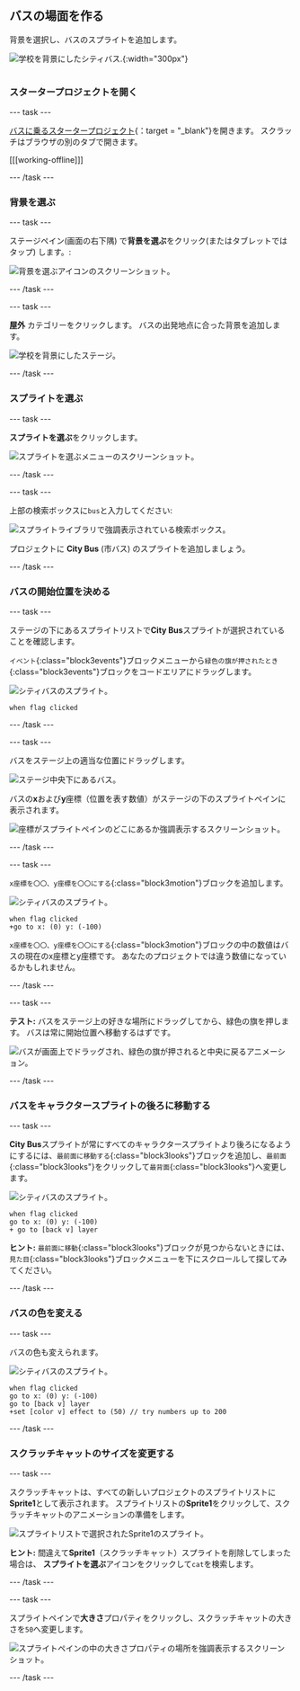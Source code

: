 ## バスの場面を作る

<div style="display: flex; flex-wrap: wrap">
<div style="flex-basis: 200px; flex-grow: 1; margin-right: 15px;">
背景を選択し、バスのスプライトを追加します。
</div>
<div>

![学校を背景にしたシティバス.](images/bus-scene.png){:width="300px"}

</div>
</div>

### スタータープロジェクトを開く

--- task ---

[バスに乗るスタータープロジェクト](https://scratch.mit.edu/projects/582214330/editor){：target = "_blank"}を開きます。 スクラッチはブラウザの別のタブで開きます。

[[[working-offline]]]

--- /task ---

### 背景を選ぶ

--- task ---

ステージペイン(画面の右下隅) で**背景を選ぶ**をクリック(またはタブレットではタップ) します。:

![背景を選ぶアイコンのスクリーンショット。](images/choose-a-backdrop.png)

--- /task ---

--- task ---

**屋外** カテゴリーをクリックします。 バスの出発地点に合った背景を追加します。

![学校を背景にしたステージ。](images/outdoor-backdrop.png)

--- /task ---

### スプライトを選ぶ

--- task ---

**スプライトを選ぶ**をクリックします。

![スプライトを選ぶメニューのスクリーンショット。](images/choose-sprite-menu.png)

--- /task ---

--- task ---

上部の検索ボックスに`bus`と入力してください:

![スプライトライブラリで強調表示されている検索ボックス。](images/bus-search.png)

プロジェクトに **City Bus** (市バス) のスプライトを追加しましょう。

--- /task ---

### バスの開始位置を決める

--- task ---

ステージの下にあるスプライトリストで**City Bus**スプライトが選択されていることを確認します。

`イベント`{:class="block3events"}ブロックメニューから`緑色の旗が押されたとき`{:class="block3events"}ブロックをコードエリアにドラッグします。

![シティバスのスプライト。](images/bus-sprite.png)

```blocks3
when flag clicked
```

--- /task ---

--- task ---

バスをステージ上の適当な位置にドラッグします。

![ステージ中央下にあるバス。](images/bus-bottom-middle.png)

バスの**x**および**y**座標（位置を表す数値）がステージの下のスプライトペインに表示されます。

![座標がスプライトペインのどこにあるか強調表示するスクリーンショット。](images/coords-sprite-pane.png)

--- /task ---

--- task ---

`x座標を〇〇、y座標を〇〇にする`{:class="block3motion"}ブロックを追加します。

![シティバスのスプライト。](images/bus-sprite.png)

```blocks3
when flag clicked
+go to x: (0) y: (-100)
```

`x座標を〇〇、y座標を〇〇にする`{:class="block3motion"}ブロックの中の数値はバスの現在のx座標とy座標です。 あなたのプロジェクトでは違う数値になっているかもしれません。

--- /task ---

--- task ---

**テスト:** バスをステージ上の好きな場所にドラッグしてから、緑色の旗を押します。 バスは常に開始位置へ移動するはずです。

![バスが画面上でドラッグされ、緑色の旗が押されると中央に戻るアニメーション。](images/drag-bus.gif)

--- /task ---

### バスをキャラクタースプライトの後ろに移動する

--- task ---

**City Bus**スプライトが常にすべてのキャラクタースプライトより後ろになるようにするには、`最前面に移動する`{:class="block3looks"}ブロックを追加し、`最前面`{:class="block3looks"}をクリックして`最背面`{:class="block3looks"}へ変更します。

![シティバスのスプライト。](images/bus-sprite.png)

```blocks3
when flag clicked
go to x: (0) y: (-100)
+ go to [back v] layer
```

**ヒント:** `最前面に移動`{:class="block3looks"}ブロックが見つからないときには、`見た目`{:class="block3looks"}ブロックメニューを下にスクロールして探してみてください。

--- /task ---

### バスの色を変える

--- task ---

バスの色も変えられます。

![シティバスのスプライト。](images/bus-sprite.png)

```blocks3
when flag clicked
go to x: (0) y: (-100)
go to [back v] layer
+set [color v] effect to (50) // try numbers up to 200
```

--- /task ---

### スクラッチキャットのサイズを変更する

--- task ---

スクラッチキャットは、すべての新しいプロジェクトのスプライトリストに**Sprite1**として表示されます。 スプライトリストの**Sprite1**をクリックして、スクラッチキャットのアニメーションの準備をします。

![スプライトリストで選択されたSprite1のスプライト。](images/sprite1-selected.png)

**ヒント:** 間違えて**Sprite1**（スクラッチキャット）スプライトを削除してしまった場合は、 **スプライトを選ぶ**アイコンをクリックして`cat`を検索します。

--- /task ---

--- task ---

スプライトペインで**大きさ**プロパティをクリックし、スクラッチキャットの大きさを`50`へ変更します。

![スプライトペインの中の大きさプロパティの場所を強調表示するスクリーンショット。](images/sprite-pane-size.png)

--- /task --- 
